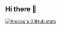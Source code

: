 ## Hi there 👋
[![Anurag's GitHub stats](https://github-readme-stats.vercel.app/api?username=wurenkai)](https://github.com/anuraghazra/github-readme-stats)
<!--
**wurenkai/wurenkai** is a ✨ _special_ ✨ repository because its `README.md` (this file) appears on your GitHub profile.

Here are some ideas to get you started:

- 🔭 I’m currently working on ...
- 🌱 I’m currently learning ...
- 👯 I’m looking to collaborate on ...
- 🤔 I’m looking for help with ...
- 💬 Ask me about ...
- 📫 How to reach me: ...
- 😄 Pronouns: ...
- ⚡ Fun fact: ...
-->
